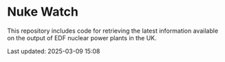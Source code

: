 # Nuke Watch

This repository includes code for retrieving the latest information available on the output of EDF nuclear power plants in the UK.

Last updated: 2025-03-09 15:08